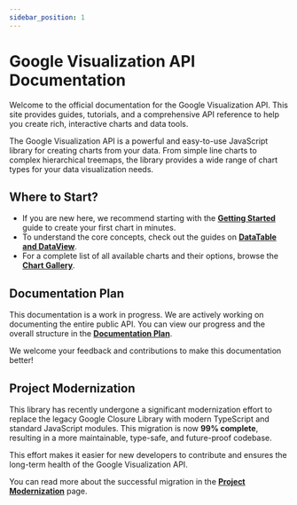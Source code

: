 ```yaml
---
sidebar_position: 1
---
```

# Google Visualization API Documentation

Welcome to the official documentation for the Google Visualization API. This site provides guides, tutorials, and a comprehensive API reference to help you create rich, interactive charts and data tools.

The Google Visualization API is a powerful and easy-to-use JavaScript library for creating charts from your data. From simple line charts to complex hierarchical treemaps, the library provides a wide range of chart types for your data visualization needs.

## Where to Start?

- If you are new here, we recommend starting with the **[Getting Started](./getting-started)** guide to create your first chart in minutes.
- To understand the core concepts, check out the guides on **[DataTable and DataView](./datatable)**.
- For a complete list of all available charts and their options, browse the **[Chart Gallery](./chart-gallery)**.

## Documentation Plan

This documentation is a work in progress. We are actively working on documenting the entire public API. You can view our progress and the overall structure in the **[Documentation Plan](./documentation-plan)**.

We welcome your feedback and contributions to make this documentation better!

## Project Modernization

This library has recently undergone a significant modernization effort to replace the legacy Google Closure Library with modern TypeScript and standard JavaScript modules. This migration is now **99% complete**, resulting in a more maintainable, type-safe, and future-proof codebase.

This effort makes it easier for new developers to contribute and ensures the long-term health of the Google Visualization API.

You can read more about the successful migration in the **[Project Modernization](./development-modernization)** page.
